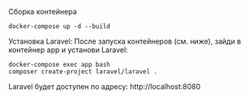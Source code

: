 Сборка контейнера
```
docker-compose up -d --build
```

Установка Laravel:
После запуска контейнеров (см. ниже), зайди в контейнер app и установи Laravel:
```
docker-compose exec app bash
composer create-project laravel/laravel .
```

Laravel будет доступен по адресу: http://localhost:8080
